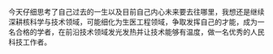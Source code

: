 今天仔细思考了自己过去的一生以及目前自己内心未来要去往哪里，我想还是继续深耕核科学与技术领域，可能细化为生医工程领域，争取发挥自己的才能，成为一名合格的学者，在前沿技术领域发光发热并让技术能够有温度，做一名优秀的人民科技工作者。